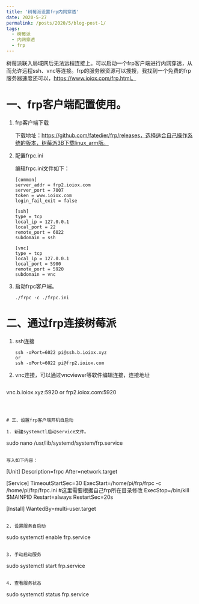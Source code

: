 ```yaml
---
title: '树莓派设置frp内网穿透'
date: 2020-5-27
permalink: /posts/2020/5/blog-post-1/
tags:
  - 树莓派
  - 内网穿透
  - frp
---
```

树莓派联入局域网后无法远程连接上。可以启动一个frp客户端进行内网穿透，从而允许远程ssh、vnc等连接。frp的服务器资源可以搜搜，我找到一个免费的frp服务器速度还可以，https://www.ioiox.com/frp.html。

# 一、frp客户端配置使用。

1. frp客户端下载

   下载地址：https://github.com/fatedier/frp/releases，选择适合自己操作系统的版本，树莓派3B下载linux_arm版。

2. 配置frpc.ini

   编辑frpc.ini文件如下：

   ```
   [common]
   server_addr = frp2.ioiox.com
   server_port = 7007
   token = www.ioiox.com
   login_fail_exit = false
   
   [ssh]
   type = tcp
   local_ip = 127.0.0.1
   local_port = 22
   remote_port = 6022
   subdomain = ssh
   
   [vnc]
   type = tcp
   local_ip = 127.0.0.1
   local_port = 5900
   remote_port = 5920
   subdomain = vnc
   ```

   

3. 启动frpc客户端。

   ```
   ./frpc -c ./frpc.ini
   ```



# 二、通过frp连接树莓派

1. ssh连接

   ```
   ssh -oPort=6022 pi@ssh.b.ioiox.xyz
   or
   ssh -oPort=6022 pi@frp2.ioiox.com
   ```

   

2. vnc连接，可以通过vncviewer等软件编辑连接，连接地址

   ```
vnc.b.ioiox.xyz:5920
   or
   frp2.ioiox.com:5920
   ```
   
   

# 三、设置frp客户端开机自启动

1. 新建systemctl启动service文件。

   ```
   sudo nano /usr/lib/systemd/system/frp.service
   ```

   写入如下内容：

   ```
   [Unit]
   Description=frpc
   After=network.target
   
   [Service]
   TimeoutStartSec=30
   ExecStart=/home/pi/frp/frpc -c /home/pi/frp/frpc.ini #这里需要根据自己frp所在目录修改
   ExecStop=/bin/kill $MAINPID
   Restart=always
   RestartSec=20s
   
   [Install]
   WantedBy=multi-user.target
   ```

2. 设置服务自启动

   ```
   sudo systemctl enable frp.service
   ```
   
3. 手动启动服务

   ```
   sudo systemctl start frp.service
   ```

4. 查看服务状态

   ```
   sudo systemctl status frp.service
   ```

   